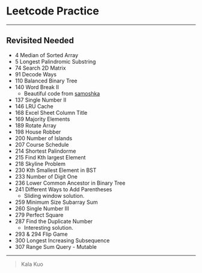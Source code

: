 # Leetcode Practice 

---

## Revisited Needed
- 4 Median of Sorted Array
- 5 Longest Palindromic Substring
- 74 Search 2D Matrix
- 91 Decode Ways
- 110 Balanced Binary Tree
- 140 Word Break II 
  + Beautiful code from [samoshka](https://leetcode.com/discuss/33884/11ms-c-solution-concise)
- 137 Single Number II 
- 146 LRU Cache
- 168 Excel Sheet Column Title
- 169 Majority Elements
- 189 Rotate Array
- 198 House Robber
- 200 Number of Islands
- 207 Course Schedule 
- 214 Shortest Palindorme
- 215 Find Kth largest Element 
- 218 Skyline Problem
- 230 Kth Smallest Element in BST
- 233 Number of Digit One
- 236 Lower Common Ancestor in Binary Tree 
- 241 Different Ways to Add Parentheses
  + Sliding window solution.
- 259 Minimum Size Subarray Sum 
- 260 Single Number III 
- 279 Perfect Square
- 287 Find the Duplicate Number 
  + Interesting solution. 
- 293 & 294 Flip Game
- 300 Longest Increasing Subsequence  
- 307 Range Sum Query - Mutable

---

> Kala Kuo
